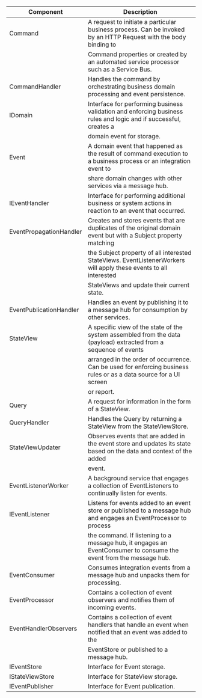 | Component                | Description                                                                                                        |
|--------------------------|--------------------------------------------------------------------------------------------------------------------|
| Command                  | A request to initiate a particular business process. Can be invoked by an HTTP Request with the body binding to    |
|                          | Command properties or created by an automated service processor such as a Service Bus.                             |
| CommandHandler           | Handles the command by orchestrating business domain processing and event persistence.                             |
| IDomain                  | Interface for performing business validation and enforcing business rules and logic and if successful, creates a   |
|                          | domain event for storage.                                                                                          |
| Event                    | A domain event that happened as the result of command execution to a business process or an integration event to   |
|                          | share domain changes with other services via a message hub.                                                       |
| IEventHandler            | Interface for performing additional business or system actions in reaction to an event that occurred.              |
| EventPropagationHandler  | Creates and stores events that are duplicates of the original domain event but with a Subject property matching    |
|                          | the Subject property of all interested StateViews. EventListenerWorkers will apply these events to all interested |
|                          | StateViews and update their current state.                                                                        |
| EventPublicationHandler  | Handles an event by publishing it to a message hub for consumption by other services.                             |
| StateView                | A specific view of the state of the system assembled from the data (payload) extracted from a sequence of events   |
|                          | arranged in the order of occurrence. Can be used for enforcing business rules or as a data source for a UI screen  |
|                          | or report.                                                                                                         |
| Query                    | A request for information in the form of a StateView.                                                              |
| QueryHandler             | Handles the Query by returning a StateView from the StateViewStore.                                               |
| StateViewUpdater         | Observes events that are added in the event store and updates its state based on the data and context of the added |
|                          | event.                                                                                                             |
| EventListenerWorker      | A background service that engages a collection of EventListeners to continually listen for events.                |
| IEventListener           | Listens for events added to an event store or published to a message hub and engages an EventProcessor to process  |
|                          | the command. If listening to a message hub, it engages an EventConsumer to consume the event from the message hub. |
| EventConsumer            | Consumes integration events from a message hub and unpacks them for processing.                                    |
| EventProcessor           | Contains a collection of event observers and notifies them of incoming events.                                     |
| EventHandlerObservers    | Contains a collection of event handlers that handle an event when notified that an event was added to the          |
|                          | EventStore or published to a message hub.                                                                          |
| IEventStore              | Interface for Event storage.                                                                                       |
| IStateViewStore          | Interface for StateView storage.                                                                                   |
| IEventPublisher          | Interface for Event publication.                                                                                   |

